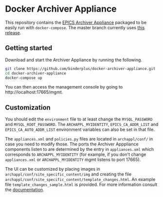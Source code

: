 # Docker Archiver Appliance

This repository contains the [EPICS Archiver Appliance](https://slacmshankar.github.io/epicsarchiver_docs/) packaged to be easily run with `docker-compose`. The master branch currently uses [this release](https://github.com/slacmshankar/epicsarchiverap/releases/tag/v0.0.1_SNAPSHOT_13-Nov-2019).

## Getting started
Download and start the Archiver Appliance by running the following.
```bash
git clone https://github.com/binderplus/docker-archiver-appliance.git
cd docker-archiver-appliance
docker-compose up
```

You can then access the management console by going to http://localhost:17665/mgmt.

## Customization
You should edit the `environment` file to at least change the `MYSQL_PASSWORD` and `MYSQL_ROOT_PASSWORD`. The `ARCHAPPL_MYIDENTITY`, `EPICS_CA_ADDR_LIST` and `EPICS_CA_AUTO_ADDR_LIST` environment variables can also be set in that file.

The `appliances.xml` and `policies.py` files are located in `archappl/conf/` in case you need to modify those. The ports the Archiver Apppliance components listen to are determined by the entry in `appliances.xml` which corresponds to `ARCHAPPL_MYIDENTITY` (for example, if you don't change `appliances.xml` or `ARCHAPPL_MYIDENTITY` mgmt listens to port 17665).

The UI can be customized by placing images in `archappl/conf/site_specific_content/img` and creating the file `archappl/conf/site_specific_content/template_changes.html`. An example file `template_changes_sample.html` is provided. For more information consult the [documentation](https://slacmshankar.github.io/epicsarchiver_docs/site_specific_content_changes.html).
